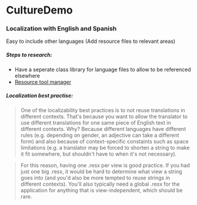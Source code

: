 # CultureDemo

<h3>Localization with English and Spanish</h3>

Easy to include other languages (Add resource files to relevant areas)

<h5>Steps to research:</h5>

- Have a seperate class library for language files to allow to be referenced elsewhere
- <a href="https://marketplace.visualstudio.com/items?itemName=TomEnglert.ResXManager" target="_blank">Resource tool manager</a>

<h5>Localization best practise:</h5>

> One of the localizability best practices is to not reuse translations in different contexts. That's because you want to allow the translator to use different translations for one same piece of English text in different contexts. Why? Because different languages have different rules (e.g. depending on gender, an adjective can take a different form) and also because of context-specific constaints such as space limitations (e.g. a translator may be forced to shorten a string to make it fit somewhere, but shouldn't have to when it's not necessary).

> For this reason, having one .resx per view is good practice. If you had just one big .resx, it would be hard to determine what view a string goes into (and you'd also be more tempted to reuse strings in different contexts). You'll also typically need a global .resx for the application for anything that is view-independent, which should be rare.
